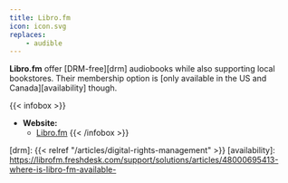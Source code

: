 ```yaml
---
title: Libro.fm
icon: icon.svg
replaces:
    - audible
---
```


**Libro.fm** offer [DRM-free][drm] audiobooks while also supporting local bookstores. Their membership option is [only available in the US and Canada][availability] though.

{{< infobox >}}
- **Website:**
    - [Libro.fm](https://libro.fm/)
{{< /infobox >}}

[drm]: {{< relref "/articles/digital-rights-management" >}}
[availability]: https://librofm.freshdesk.com/support/solutions/articles/48000695413-where-is-libro-fm-available-